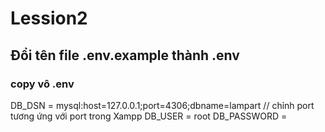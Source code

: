 # Lession2

## Đổi tên file .env.example thành .env 
### copy vô .env
DB_DSN = mysql:host=127.0.0.1;port=4306;dbname=lampart // chỉnh port tương ứng với port trong Xampp
DB_USER = root
DB_PASSWORD = 

